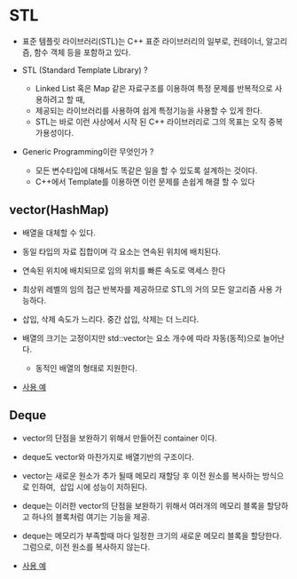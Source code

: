 # STL
- 표준 템플릿 라이브러리(STL)는 C++ 표준 라이브러리의 일부로, 컨테이너, 알고리즘, 함수 객체 등을 포함하고 있다.

- STL (Standard Template Library) ?
  - Linked List 혹은 Map 같은 자료구조를 이용하여 특정 문제를 반복적으로 사용하려고 할 때,
  - 제공되는 라이브러리를 사용하여 쉽게 특정기능을 사용할 수 있게 한다.
  - STL는 바로 이런 사상에서 시작 된 C++ 라이브러리로 그의 목표는 오직 중복가용성이다.

- Generic Programming이란 무엇인가 ?
  - 모든 변수타입에 대해서도 똑같은 일을 할 수 있도록 설계하는 것이다.
  - C++에서 Template를 이용하면 이런 문제를 손쉽게 해결 할 수 있다

## vector(HashMap)
- 배열을 대체할 수 있다.
- 동일 타입의 자료 집합이며 각 요소는 연속된 위치에 배치된다.
- 연속된 위치에 배치되므로 임의 위치를 빠른 속도로 액세스 한다
- 최상위 레벨의 임의 접근 반복자를 제공하므로 STL의 거의 모든 알고리즘 사용 가능하다.
- 삽입, 삭제 속도가 느리다. 중간 삽입, 삭제는 더 느리다.
- 배열의 크기는 고정이지만 std::vector는 요소 개수에 따라 자동(동적)으로 늘어난다.
  - 동적인 배열의 형태로 지원한다.

- [사용 예](./CH_29/STL_List.cpp)

## Deque    
- vector의 단점을 보완하기 위해서 만들어진 container 이다.
- deque도 vector와 마찬가지로 배열기반의 구조이다.
- vector는 새로운 원소가 추가 될때 메모리 재할당 후 이전 원소를 복사하는 방식으로 인하여,  삽입 시에 성능이 저하된다.
- deque는 이러한 vector의 단점을 보완하기 위해서 여러개의 메모리 블록을 할당하고 하나의 블록처럼 여기는 기능을 제공.
- deque는 메모리가 부족할때 마다 일정한 크기의 새로운 메모리 블록을 할당한다. 그럼으로, 이전 원소를 복사하지 않는다.

- [사용 예](./CH_29/STL_Vector.cpp)
